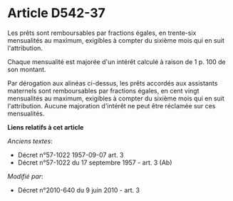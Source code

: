 # Article D542-37

Les prêts sont remboursables par fractions égales, en trente-six mensualités au maximum, exigibles à compter du sixième mois
qui en suit l'attribution. 

Chaque mensualité est majorée d'un intérêt calculé à raison de 1 p. 100 de son montant. 

Par dérogation aux alinéas ci-dessus, les prêts accordés aux assistants maternels sont remboursables par fractions égales, en
cent vingt mensualités au maximum, exigibles à compter du sixième mois qui en suit l'attribution. Aucune majoration d'intérêt
ne peut être réclamée sur ces mensualités.

**Liens relatifs à cet article**

_Anciens textes_:

  - Décret n°57-1022 1957-09-07 art. 3
  - Décret n°57-1022 du 17 septembre 1957 - art. 3 (Ab)

_Modifié par_:

  - Décret n°2010-640 du 9 juin 2010 - art. 3
